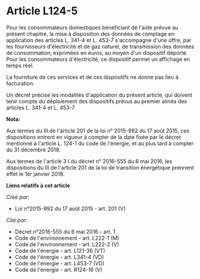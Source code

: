 # Article L124-5

Pour les consommateurs domestiques bénéficiant de l'aide prévue au présent chapitre, la mise à disposition des données de
comptage en application des articles L. 341-4 et L. 453-7 s'accompagne d'une offre, par les fournisseurs d'électricité et de
gaz naturel, de transmission des données de consommation, exprimées en euros, au moyen d'un dispositif déporté. Pour les
consommateurs d'électricité, ce dispositif permet un affichage en temps réel. 

La fourniture de ces services et de ces dispositifs ne donne pas lieu à facturation. 

Un décret précise les modalités d'application du présent article, qui doivent tenir compte du déploiement des dispositifs
prévus au premier alinéa des articles L. 341-4 et L. 453-7.

**Nota:**

Aux termes du III de l'article 201 de la loi n° 2015-992 du 17 août 2015, ces dispositions entrent en vigueur à compter de la
date fixée par le décret mentionné à l'article L. 124-1 du code de l'énergie, et au plus tard à compter du 31 décembre 2018.

Aux termes de l'article 3 I du décret n° 2016-555 du 6 mai 2016, les dispositions du III de l'article 201 de la loi de
transition énergétique prennent effet le 1er janvier 2018.

**Liens relatifs à cet article**

_Créé par_:

  - Loi n°2015-992 du 17 août 2015 - art. 201 (V)

_Cité par_:

  - Décret n°2016-555 du 6 mai 2016 - art. 1
  - Code de l'environnement - art. L222-1 (M)
  - Code de l'environnement - art. L222-2 (V)
  - Code de l'énergie - art. L121-36 (VT)
  - Code de l'énergie - art. L341-4 (VD)
  - Code de l'énergie - art. L453-7 (VD)
  - Code de l'énergie - art. R124-16 (V)

